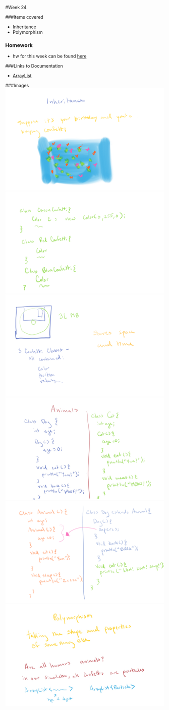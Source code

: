 #Week 24

###Items covered
* Inheritance
* Polymorphism

### Homework
* hw for this week can be found [here](https://github.com/mositech/CS2015/issues/54)

###Links to Documentation
* [ArrayList](https://processing.org/reference/ArrayList.html)


###Images
![confetti](https://github.com/mositech/CS2015/blob/master/Class-Material/week24/imageNotes/01_confetti.jpg?raw=true)
![classes](https://github.com/mositech/CS2015/blob/master/Class-Material/week24/imageNotes/02_classes.jpg?raw=true)
![spaceTime](https://github.com/mositech/CS2015/blob/master/Class-Material/week24/imageNotes/03_spaceTime.jpg?raw=true)
![dogCat](https://github.com/mositech/CS2015/blob/master/Class-Material/week24/imageNotes/04_dogCat.jpg?raw=true)
![extends](https://github.com/mositech/CS2015/blob/master/Class-Material/week24/imageNotes/05_extends.jpg?raw=true)
![polymorphism](https://github.com/mositech/CS2015/blob/master/Class-Material/week24/imageNotes/06_polymorphism.jpg?raw=true)

